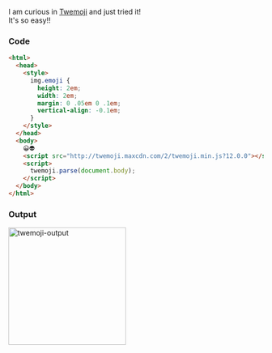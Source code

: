 I am curious in [Twemoji](https://twemoji.twitter.com/) and just tried it!  
It's so easy!!

### Code

```html
<html>
  <head>
    <style>
      img.emoji {
        height: 2em;
        width: 2em;
        margin: 0 .05em 0 .1em;
        vertical-align: -0.1em;
      }
    </style>
  </head>
  <body>
    😀👽
    <script src="http://twemoji.maxcdn.com/2/twemoji.min.js?12.0.0"></script>
    <script>
      twemoji.parse(document.body);
    </script>
  </body>
</html>
```

### Output
<img width="232" alt="twemoji-output" src="https://user-images.githubusercontent.com/980588/56707310-43dcc880-6753-11e9-8c0b-5b9bb78bec5c.png">
